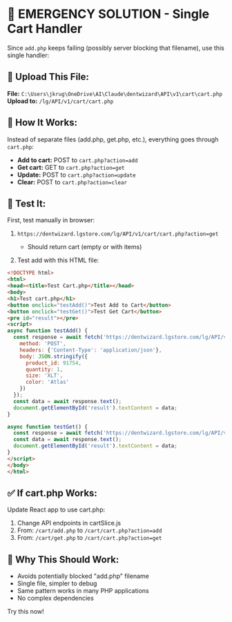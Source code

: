 # 🚨 EMERGENCY SOLUTION - Single Cart Handler

Since `add.php` keeps failing (possibly server blocking that filename), use this single handler:

## 📁 Upload This File:

**File:** `C:\Users\jkrug\OneDrive\AI\Claude\dentwizard\API\v1\cart\cart.php`
**Upload to:** `/lg/API/v1/cart/cart.php`

## 🔧 How It Works:

Instead of separate files (add.php, get.php, etc.), everything goes through `cart.php`:

- **Add to cart:** POST to `cart.php?action=add`
- **Get cart:** GET to `cart.php?action=get` 
- **Update:** POST to `cart.php?action=update`
- **Clear:** POST to `cart.php?action=clear`

## 🧪 Test It:

First, test manually in browser:
1. `https://dentwizard.lgstore.com/lg/API/v1/cart/cart.php?action=get`
   - Should return cart (empty or with items)

2. Test add with this HTML file:

```html
<!DOCTYPE html>
<html>
<head><title>Test Cart.php</title></head>
<body>
<h1>Test cart.php</h1>
<button onclick="testAdd()">Test Add to Cart</button>
<button onclick="testGet()">Test Get Cart</button>
<pre id="result"></pre>
<script>
async function testAdd() {
  const response = await fetch('https://dentwizard.lgstore.com/lg/API/v1/cart/cart.php?action=add', {
    method: 'POST',
    headers: {'Content-Type': 'application/json'},
    body: JSON.stringify({
      product_id: 91754,
      quantity: 1,
      size: 'XLT',
      color: 'Atlas'
    })
  });
  const data = await response.text();
  document.getElementById('result').textContent = data;
}

async function testGet() {
  const response = await fetch('https://dentwizard.lgstore.com/lg/API/v1/cart/cart.php?action=get');
  const data = await response.text();
  document.getElementById('result').textContent = data;
}
</script>
</body>
</html>
```

## ✅ If cart.php Works:

Update React app to use cart.php:
1. Change API endpoints in cartSlice.js
2. From: `/cart/add.php` to `/cart/cart.php?action=add`
3. From: `/cart/get.php` to `/cart/cart.php?action=get`

## 🎯 Why This Should Work:

- Avoids potentially blocked "add.php" filename
- Single file, simpler to debug
- Same pattern works in many PHP applications
- No complex dependencies

Try this now!